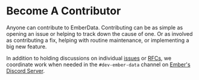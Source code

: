 # Become A Contributor

Anyone can contribute to EmberData. Contributing can be as simple as opening an issue or helping to track down the cause of one. Or as involved as contributing a fix, helping with routine maintenance, or implementing a big new feature.

In addition to holding discussions on individual [issues](https://github.com/emberjs/data/issues)
or [RFCs](https://github.com/emberjs/rfcs/labels/T-ember-data), we coordinate work when needed in the `#dev-ember-data` channel on [Ember's Discord Server](https://discord.gg/zT3asNS).

